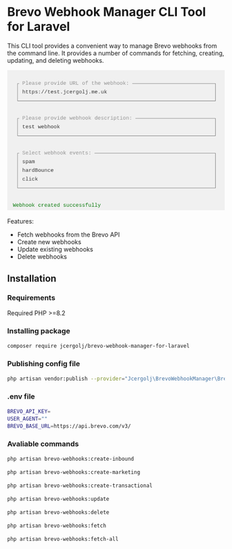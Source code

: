 # Brevo Webhook Manager CLI Tool for Laravel
This CLI tool provides a convenient way to manage Brevo webhooks from the command line. It provides a number of commands for fetching, creating, updating, and deleting webhooks.

<img src="imgs/create-webhook.png" alt="create brevo webhook example">

Features:
- Fetch webhooks from the Brevo API
- Create new webhooks
- Update existing webhooks
- Delete webhooks

## Installation

### Requirements
Required PHP >=8.2

### Installing package
```bash
composer require jcergolj/brevo-webhook-manager-for-laravel
```

### Publishing config file
```bash
php artisan vendor:publish --provider="Jcergolj\BrevoWebhookManager\BrevoWebhookMangerServiceProvider"
```

### .env file
```bash
BREVO_API_KEY=
USER_AGENT=""
BREVO_BASE_URL=https://api.brevo.com/v3/
```

### Avaliable commands
```bash
php artisan brevo-webhooks:create-inbound
```

```bash
php artisan brevo-webhooks:create-marketing
```

```bash
php artisan brevo-webhooks:create-transactional
```

```bash
php artisan brevo-webhooks:update
```

```bash
php artisan brevo-webhooks:delete
```

```bash
php artisan brevo-webhooks:fetch
```

```bash
php artisan brevo-webhooks:fetch-all
```
